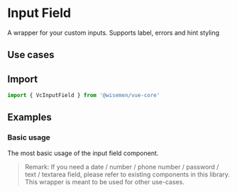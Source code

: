 # Input Field

A wrapper for your custom inputs. Supports label, errors and hint styling

## Use cases

<BulletList
  :items="[
    {
      description: 'When you want to allow users to input a date.',
      variant: 'bad',
      link: {
        label: 'Date Field',
        href: '/vue-core/components/date-field/date-field.html',
      },
    },
    {
      description: 'When you want to allow users to input a number.',
      variant: 'bad',
      link: {
        label: 'Number Field',
        href: '/vue-core/components/number-field/number-field.html',
      },
    },
    {
      description: 'When you want to allow users to input a password.',
      variant: 'bad',
      link: {
        label: 'Password Field',
        href: '/vue-core/components/password-field/password-field.html',
      },
    },
    {
      description: 'When you want to allow users to input a phone number.',
      variant: 'bad',
      link: {
        label: 'Phone Number Field',
        href: '/vue-core/components/phone-number-field/phone-number-field.html',
      },
    },
    {
      description: 'When you want to allow users to input text.',
      variant: 'bad',
      link: {
        label: 'Text Field',
        href: '/vue-core/components/text-field/text-field.html',
      },
    },
    {
      description: 'Any other type of input, to wrap your input',
      variant: 'good',
    },
  ]"
/>

## Import

```ts
import { VcInputField } from '@wisemen/vue-core'
```

<!-- @include: ./input-field-meta.md -->

## Examples

### Basic usage
The most basic usage of the input field component.
> Remark: If you need a date / number / phone number / password / text / textarea field, please refer to existing components in this library. This wrapper is meant to be used for other use-cases.

<ComponentPreview name="input-field/basic" />